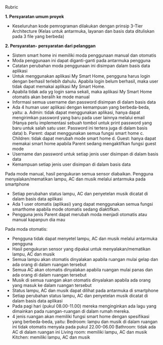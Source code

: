 Rubric

**1. Persyaratan umum proyek**
   - Keseluruhan kode pemrograman dilakukan dengan prinsip 3-Tier Architecture (Kelas untuk antarmuka, layanan dan basis data dituliskan pada 3 file yang berbeda)

**2. Persyaratan- persyaratan dari pelanggan**
   - Sistem smart home ini memiliki moda penggunaan manual dan otomatis
   - Moda penggunaan ini dapat diganti-ganti pada antarmuka pengguna
   - Catatan perubahan moda penggunaan ini disimpan dalam basis data aplikasi
   - Untuk menggunakan aplikasi My Smart Home, pengguna harus login dengan berhasil terlebih dahulu. Apabila login belum berhasil, maka user tidak dapat memakai aplikasi My Smart Home.
   - Apabila tidak ada yg login sama sekali, maka aplikasi My Smart Home otomatis akan beralih ke mode manual
   - Informasi semua username dan password disimpan di dalam basis data
   - Ada 4 human user aplikasi dengan kemampuan yang berbeda-beda, yaitu:
      a. Admin: tidak dapat menggunakan aplikasi, hanya dapat mengirimkan password yang baru pada user lainnya melalui email (Hanya perlu implementasi sebuah tombol untuk print password yang baru untuk salah satu user. Password ini tertera juga di dalam basis data)
      b. Parent: dapat menggunakan semua fungsi smart home
      c. Children: tidak dapat merubah mode smart home
      d. Guest: hanya dapat memakai smart home apabila Parent sedang mengaktifkan fungsi guest mode
   - Username dan password untuk setiap jenis user disimpan di dalam basis data
   - Kemampuan setiap jenis user disimpan di dalam basis data

  Pada mode manual, hasil pengukuran semua sensor diabaikan. Pengguna menyalakan/mematikan lampu, AC dan musik melalui antarmuka pada smartphone
  - Setiap perubahan status lampu, AC dan penyetelan musik dicatat di dalam basis data aplikasi
  - Ada 1 user otomatis (aplikasi) yang dapat menggunakan semua fungsi smarthome apabila mode otomatis sedang diaktifkan.
  - Pengguna jenis Parent dapat merubah moda menjadi otomatis atau manual kapanpun dia mau
		
  Pada moda otomatis:
  - Pengguna tidak dapat menyetel lampu, AC dan musik melalui antarmuka pengguna
  - Hasil pengukuran sensor yang dipakai untuk menyalakan/mematikan lampu, AC dan musik
  - Semua lampu akan otomatis dinyalakan apabila ruangan mulai gelap dan ada orang di dalam ruangan tersebut
  - Semua AC akan otomatis dinyalakan apabila ruangan mulai panas dan ada orang di dalam ruangan tersebut
  - Musik di semua ruangan akan otomatis dinyalakan apabila ada orang yang masuk ke dalam ruangan tersebut
  - Status lampu, AC dan musik dapat dilihat pada antarmuka di smartphone
  - Setiap perubahan status lampu, AC dan penyetelan musik dicatat di dalam basis data aplikasi
  - Pada pagi hari (pukul 08.00-11.00) mereka menginginkan ada lagu yang dimainkan pada ruangan-ruangan di dalam rumah mereka.
  - 4 jenis ruangan akan memiliki fungsi smart home dengan spesifikasi yang berbeda-beda, yaitu:
      Bedroom: lampu dan musik di dalam ruangan ini tidak otomatis menyala pada pukul 22.00-06.00
      Bathroom: tidak ada AC di dalam ruangan ini
      Living room: memiliki lampu, AC dan musik
      Kitchen: memiliki lampu, AC dan musik


